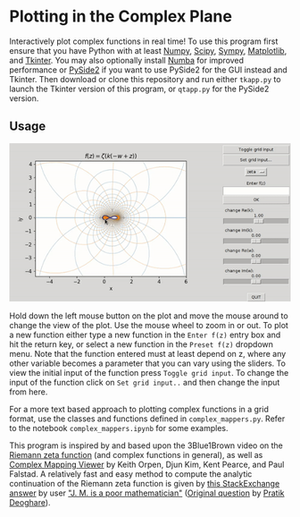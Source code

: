 # Plotting in the Complex Plane

Interactively plot complex functions in real time! To use this program
first ensure that you have Python with at least [Numpy](https://numpy.org), [Scipy](https://www.scipy.org/), [Sympy](https://www.sympy.org/en/index.html), [Matplotlib](https://matplotlib.org), and [Tkinter](https://docs.python.org/3/library/tk.html).
You may also optionally install [Numba](http://numba.pydata.org/) for improved performance or [PySide2](https://wiki.qt.io/Qt_for_PythonPySide2) if you want to use PySide2 for the GUI instead and Tkinter. Then download or clone this repository and run either `tkapp.py` to launch the Tkinter version of this program, or `qtapp.py` for the PySide2 version.

## Usage

<img src="https://raw.githubusercontent.com/marl0ny/grids-on-the-complex-plane/master/example.gif" />

Hold down the left mouse button on the plot and move the mouse around to change the view of the plot. 
Use the mouse wheel to zoom in or out. To plot a new function either type a new function in the `Enter f(z)` entry box and hit the return key,
or select a new function in the `Preset f(z)` dropdown menu. Note that the function entered must at least depend on z, where any other variable
becomes a parameter that you can vary using the sliders. To view the initial input of the function
press `Toggle grid input`. To change the input of the function click on `Set grid input..` and then change the input from here.

For a more text based approach to plotting complex functions in a grid format, use the classes and functions defined in `complex_mappers.py`. Refer to the notebook `complex_mappers.ipynb` for some examples.

This program is inspired by and based upon the 3Blue1Brown video on the [Riemann zeta function](https://www.youtube.com/watch?v=sD0NjbwqlYw) (and complex functions in general),
as well as [Complex Mapping Viewer](https://www.falstad.com/complexviewer/) by Keith Orpen, Djun Kim, Kent Pearce, and Paul Falstad.
A relatively fast and easy method to compute the analytic continuation of the Riemann zeta function is given by [this StackExchange answer](https://math.stackexchange.com/a/3274)
by user ["J. M. is a poor mathematician"](https://math.stackexchange.com/users/498/j-m-is-a-poor-mathematician)
([Original question](https://math.stackexchange.com/q/3271) by [Pratik Deoghare](https://math.stackexchange.com/users/705/pratik-deoghare)).
